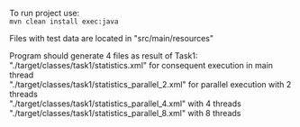 To run project use: <br>
`mvn clean install exec:java` <br>

Files with test data are located in "src/main/resources" <br>

Program should generate 4 files as result of Task1:<br>
"./target/classes/task1/statistics.xml" for consequent execution in main thread<br>
"./target/classes/task1/statistics_parallel_2.xml" for parallel execution with 2 threads<br>
"./target/classes/task1/statistics_parallel_4.xml" with 4 threads<br>
"./target/classes/task1/statistics_parallel_8.xml" with 8 threads<br>